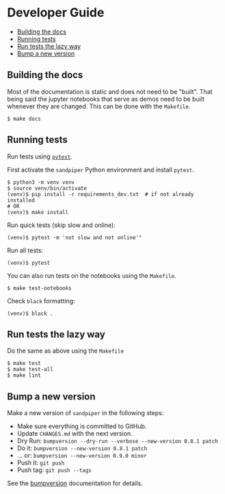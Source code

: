 # Developer Guide
- [Building the docs](#building-the-docs)
- [Running tests](#running-tests)
- [Run tests the lazy way](#run-tests-the-lazy-way)
- [Bump a new version](#bump-a-new-version)

## Building the docs
Most of the documentation is static and does not need to be "built". That being said the jupyter notebooks that serve as demos need to be built whenever they are changed. This can be done with the `Makefile`.

```
$ make docs
```

## Running tests
Run tests using [`pytest`](https://docs.pytest.org/en/latest/).

First activate the `sandpiper` Python environment and install `pytest`.
```
$ python3 -m venv venv
$ source venv/bin/activate
(venv)$ pip install -r requirements_dev.txt  # if not already installed
# OR
(venv)$ make install
```

Run quick tests (skip slow and online):
```
(venv)$ pytest -m 'not slow and not online'"
```
Run all tests:
```
(venv)$ pytest
```

You can also run tests on the notebooks using the `Makefile`.
```
$ make test-notebooks
```

Check `black` formatting:
```
(venv)$ black .
```

## Run tests the lazy way
Do the same as above using the `Makefile`
```
$ make test
$ make test-all
$ make lint
```

## Bump a new version
Make a new version of `sandpiper` in the following steps:

* Make sure everything is committed to GitHub.
* Update `CHANGES.md` with the next version.
* Dry Run: `bumpversion --dry-run --verbose --new-version 0.8.1 patch`
* Do it: `bumpversion --new-version 0.8.1 patch`
* ... or: `bumpversion --new-version 0.9.0 minor`
* Push it: `git push`
* Push tag: `git push --tags`

See the [bumpversion](https://pypi.org/project/bumpversion/) documentation for details.

